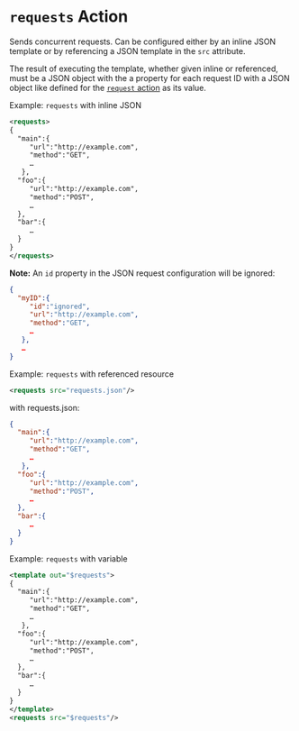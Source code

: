 # `requests` Action

Sends concurrent requests. Can be configured either by an inline JSON template or by referencing a JSON template in the `src` attribute.

The result of executing the template, whether given inline or referenced, must be a JSON object with the a property for each request ID with a JSON object like defined for the [`request` action](request.md) as its value.

Example: `requests` with inline JSON
```xml
<requests>
{
  "main":{
     "url":"http://example.com",
     "method":"GET",
     …
   },
  "foo":{
     "url":"http://example.com",
     "method":"POST",
     …
  },
  "bar":{
     …
  }
}
</requests>
```

**Note:** An `id` property in the JSON request configuration will be ignored:

```json
{
  "myID":{
     "id":"ignored",
     "url":"http://example.com",
     "method":"GET",
     …
   },
   …
}
```

Example: `requests` with referenced resource

```xml
<requests src="requests.json"/>
```
with requests.json:

```json
{
  "main":{
     "url":"http://example.com",
     "method":"GET",
     …
   },
  "foo":{
     "url":"http://example.com",
     "method":"POST",
     …
  },
  "bar":{
     …
  }
}
```

Example: `requests` with variable

```xml
<template out="$requests">
{
  "main":{
     "url":"http://example.com",
     "method":"GET",
     …
   },
  "foo":{
     "url":"http://example.com",
     "method":"POST",
     …
  },
  "bar":{
     …
  }
}
</template>
<requests src="$requests"/>
```
